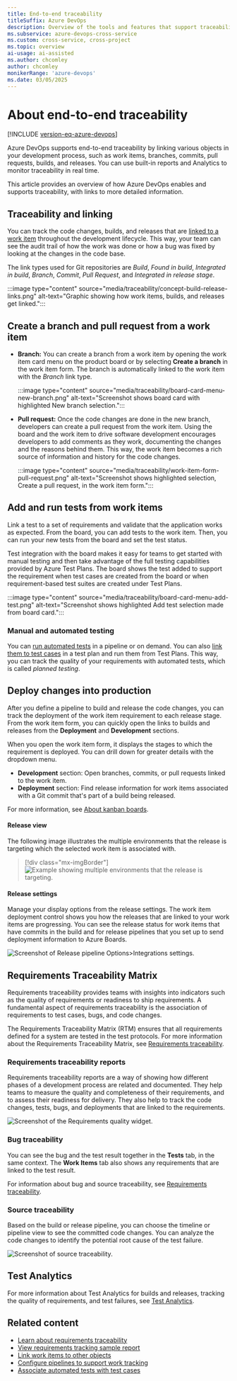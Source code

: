 ```yaml
---
title: End-to-end traceability
titleSuffix: Azure DevOps
description: Overview of the tools and features that support traceability from requirements to deployment.    
ms.subservice: azure-devops-cross-service
ms.custom: cross-service, cross-project
ms.topic: overview
ai-usage: ai-assisted
ms.author: chcomley
author: chcomley
monikerRange: 'azure-devops'
ms.date: 03/05/2025
---
```

 

# About end-to-end traceability 

[!INCLUDE [version-eq-azure-devops](../includes/version-eq-azure-devops.md)]

Azure DevOps supports end-to-end traceability by linking various objects in your development process, such as work items, branches, commits, pull requests, builds, and releases. You can use built-in reports and Analytics to monitor traceability in real time.

This article provides an overview of how Azure DevOps enables and supports traceability, with links to more detailed information.

## Traceability and linking 

You can track the code changes, builds, and releases that are [linked to a work item](../boards/backlogs/add-link.md) throughout the development lifecycle. This way, your team can see the audit trail of how the work was done or how a bug was fixed by looking at the changes in the code base.

The link types used for Git repositories are *Build*, *Found in build*, *Integrated in build*, *Branch*, *Commit*, *Pull Request*, and *Integrated in release stage*.

:::image type="content" source="media/traceability/concept-build-release-links.png" alt-text="Graphic showing how work items, builds, and releases get linked.":::

## Create a branch and pull request from a work item

- **Branch:** You can create a branch from a work item by opening the work item card menu on the product board or by selecting **Create a branch** in the work item form. The branch is automatically linked to the work item with the *Branch* link type.

   :::image type="content" source="media/traceability/board-card-menu-new-branch.png" alt-text="Screenshot shows board card with highlighted New branch selection.":::

- **Pull request:** Once the code changes are done in the new branch, developers can create a pull request from the work item. Using the board and the work item to drive software development encourages developers to add comments as they work, documenting the changes and the reasons behind them. This way, the work item becomes a rich source of information and history for the code changes.

   :::image type="content" source="media/traceability/work-item-form-pull-request.png" alt-text="Screenshot shows highlighted selection, Create a pull request, in the work item form.":::
 
## Add and run tests from work items

Link a test to a set of requirements and validate that the application works as expected. From the board, you can add tests to the work item. Then, you can run your new tests from the board and set the test status. 

Test integration with the board makes it easy for teams to get started with manual testing and then take advantage of the full testing capabilities provided by Azure Test Plans. The board shows the test added to support the requirement when test cases are created from the board or when requirement-based test suites are created under Test Plans.

:::image type="content" source="media/traceability/board-card-menu-add-test.png" alt-text="Screenshot shows highlighted Add test selection made from board card.":::

### Manual and automated testing

You can [run automated tests](../boards/boards/add-run-update-tests.md) in a pipeline or on demand. You can also [link them to test cases](../test/associate-automated-test-with-test-case.md) in a test plan and run them from Test Plans. This way, you can track the quality of your requirements with automated tests, which is called *planned testing*.

## Deploy changes into production
 
After you define a pipeline to build and release the code changes, you can track the deployment of the work item requirement to each release stage. From the work item form, you can quickly open the links to builds and releases from the **Deployment** and **Development** sections. 

When you open the work item form, it displays the stages to which the requirement is deployed. You can drill down for greater details with the dropdown menu. 

- **Development** section: Open branches, commits, or pull requests linked to the work item.
- **Deployment** section: Find release information for work items associated with a Git commit that's part of a build being released.

For more information, see [About kanban boards](../boards/boards/kanban-overview.md).

#### Release view

The following image illustrates the multiple environments that the release is targeting which the selected work item is associated with. 

> [!div class="mx-imgBorder"]  
> ![Example showing multiple environments that the release is targeting.](/azure/devops/boards/work-items/media/deployments-control/releases-stages-1.png)

#### Release settings 

Manage your display options from the release settings. The work item deployment control shows you how the releases that are linked to your work items are progressing. You can see the release status for work items that have commits in the build and for release pipelines that you set up to send deployment information to Azure Boards.  

![Screenshot of Release pipeline Options>Integrations settings.](media/traceability/release-pipeline-options.png) 

## Requirements Traceability Matrix

Requirements traceability provides teams with insights into indicators such as the quality of requirements or readiness to ship requirements. A fundamental aspect of requirements traceability is the association of requirements to test cases, bugs, and code changes.

The Requirements Traceability Matrix (RTM) ensures that all requirements defined for a system are tested in the test protocols. For more information about the Requirements Traceability Matrix, see [Requirements traceability](../pipelines/test/requirements-traceability.md).

### Requirements traceability reports

Requirements traceability reports are a way of showing how different phases of a development process are related and documented. They help teams to measure the quality and completeness of their requirements, and to assess their readiness for delivery. They also help to track the code changes, tests, bugs, and deployments that are linked to the requirements.

![Screenshot of the Requirements quality widget.](/azure/devops/pipelines/test/media/requirements-traceability/requirements-quality-widget.png) 

### Bug traceability

You can see the bug and the test result together in the **Tests** tab, in the same context. The **Work Items** tab also shows any requirements that are linked to the test result.

For information about bug and source traceability, see [Requirements traceability](../pipelines/test/requirements-traceability.md).

### Source traceability 

Based on the build or release pipeline, you can choose the timeline or pipeline view to see the committed code changes. You can analyze the code changes to identify the potential root cause of the test failure.

![Screenshot of source traceability.](/azure/devops/pipelines/test/media/requirements-traceability/view-code-commits.png)

## Test Analytics

For more information about Test Analytics for builds and releases, tracking the quality of requirements, and test failures, see [Test Analytics](../pipelines/test/test-analytics.md).

## Related content 

- [Learn about requirements traceability](../pipelines/test/requirements-traceability.md)
- [View requirements tracking sample report](../report/powerbi/sample-stories-overview.md)
- [Link work items to other objects](../boards/backlogs/add-link.md)
- [Configure pipelines to support work tracking](../pipelines/integrations/configure-pipelines-work-tracking.md?toc=/azure/devops/boards/toc.json&bc=/azure/devops/boards/breadcrumb/toc.json)
- [Associate automated tests with test cases](../test/associate-automated-test-with-test-case.md)

